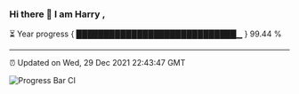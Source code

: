 ### Hi there 👋 I am Harry , 

⏳ Year progress { █████████████████████████████▁ } 99.44 %

---

⏰ Updated on Wed, 29 Dec 2021 22:43:47 GMT

![Progress Bar CI](https://github.com/duykhang68/duykhang68/workflows/Progress%20Bar%20CI/badge.svg)
